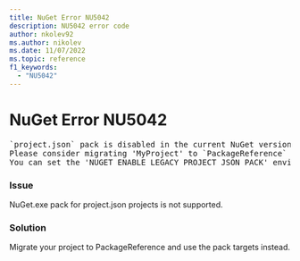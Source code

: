 ```yaml
---
title: NuGet Error NU5042
description: NU5042 error code
author: nkolev92
ms.author: nikolev
ms.date: 11/07/2022
ms.topic: reference
f1_keywords: 
  - "NU5042"
---
```


# NuGet Error NU5042

<pre>`project.json` pack is disabled in the current NuGet version, and will be permanently removed in a future version.
Please consider migrating 'MyProject' to `PackageReference` and using the pack targets.
You can set the 'NUGET_ENABLE_LEGACY_PROJECT_JSON_PACK' environment variable to 'true' to temporarily reenable this functionality.</pre>

### Issue

NuGet.exe pack for project.json projects is not supported.

### Solution

Migrate your project to PackageReference and use the pack targets instead.